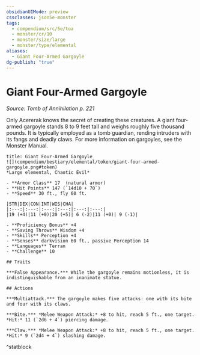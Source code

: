 ```yaml
---
obsidianUIMode: preview
cssclasses: json5e-monster
tags:
  - compendium/src/5e/toa
  - monster/cr/10
  - monster/size/large
  - monster/type/elemental
aliases:
  - Giant Four-Armed Gargoyle
dg-publish: "true"
---
```

# Giant Four-Armed Gargoyle
*Source: Tomb of Annihilation p. 221*  

Only Acererak knows the secret of creating these creatures. A giant four-armed gargoyle stands 8 to 9 feet tall and weighs roughly five thousand pounds. It is typically employed as a tomb guardian, rending intruders with its fangs and deadly claws. For more information on gargoyles, see the Monster Manual.

```ad-statblock
title: Giant Four-Armed Gargoyle
![](compendium/bestiary/elemental/token/giant-four-armed-gargoyle.png#token)
*Large elemental, Chaotic Evil*

- **Armor Class** 17  (natural armor)
- **Hit Points** 147 (`14d10 + 70`)
- **Speed** 30 ft., fly 60 ft.

|STR|DEX|CON|INT|WIS|CHA|
|:---:|:---:|:---:|:---:|:---:|:---:|
|19 (+4)|11 (+0)|20 (+5)| 6 (-2)|11 (+0)| 9 (-1)|

- **Proficiency Bonus** +4
- **Saving Throws** Wisdom +4
- **Skills** Perception +4
- **Senses** darkvision 60 ft., passive Perception 14
- **Languages** Terran
- **Challenge** 10

## Traits

***False Appearance.*** While the gargoyle remains motionless, it is indistinguishable from an inanimate statue.

## Actions

***Multiattack.*** The gargoyle makes five attacks: one with its bite and four with its claws.

***Bite.*** *Melee Weapon Attack:* +8 to hit, reach 5 ft., one target. *Hit:* 11 (`2d6 + 4`) piercing damage.

***Claw.*** *Melee Weapon Attack:* +8 to hit, reach 5 ft., one target. *Hit:* 9 (`2d4 + 4`) slashing damage.
```
^statblock